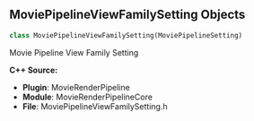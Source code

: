 ## MoviePipelineViewFamilySetting Objects

```python
class MoviePipelineViewFamilySetting(MoviePipelineSetting)
```

Movie Pipeline View Family Setting

**C++ Source:**

- **Plugin**: MovieRenderPipeline
- **Module**: MovieRenderPipelineCore
- **File**: MoviePipelineViewFamilySetting.h

<a id="unreal.MovieRenderDebugWidget"></a>